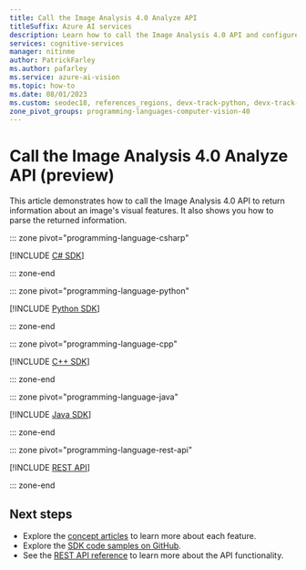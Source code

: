 ```yaml
---
title: Call the Image Analysis 4.0 Analyze API
titleSuffix: Azure AI services
description: Learn how to call the Image Analysis 4.0 API and configure its behavior.
services: cognitive-services
manager: nitinme
author: PatrickFarley
ms.author: pafarley
ms.service: azure-ai-vision
ms.topic: how-to
ms.date: 08/01/2023
ms.custom: seodec18, references_regions, devx-track-python, devx-track-extended-java
zone_pivot_groups: programming-languages-computer-vision-40
---
```


# Call the Image Analysis 4.0 Analyze API (preview)

This article demonstrates how to call the Image Analysis 4.0 API to return information about an image's visual features. It also shows you how to parse the returned information.

::: zone pivot="programming-language-csharp"

[!INCLUDE [C# SDK](../includes/how-to-guides/analyze-image-40-csharp.md)]

::: zone-end

::: zone pivot="programming-language-python"

[!INCLUDE [Python SDK](../includes/how-to-guides/analyze-image-40-python.md)]

::: zone-end

::: zone pivot="programming-language-cpp"

[!INCLUDE [C++ SDK](../includes/how-to-guides/analyze-image-40-cpp.md)]

::: zone-end

::: zone pivot="programming-language-java"

[!INCLUDE [Java SDK](../includes/how-to-guides/analyze-image-40-java.md)]

::: zone-end

::: zone pivot="programming-language-rest-api"

[!INCLUDE [REST API](../includes/how-to-guides/analyze-image-40-rest.md)]

::: zone-end

## Next steps

* Explore the [concept articles](../concept-describe-images-40.md) to learn more about each feature.
* Explore the [SDK code samples on GitHub](https://github.com/Azure-Samples/azure-ai-vision-sdk).
* See the [REST API reference](https://aka.ms/vision-4-0-ref) to learn more about the API functionality.
